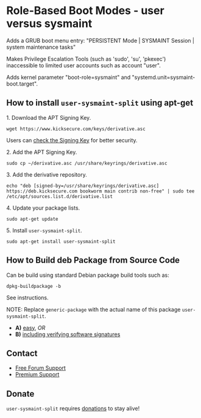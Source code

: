 # Role-Based Boot Modes - user versus sysmaint #

Adds a GRUB boot menu entry:
"PERSISTENT Mode | SYSMAINT Session | system maintenance tasks"

Makes Privilege Escalation Tools (such as 'sudo', 'su', 'pkexec')
inaccessible to limited user accounts such as account "user".

Adds kernel parameter "boot-role=sysmaint" and
"systemd.unit=sysmaint-boot.target".

## How to install `user-sysmaint-split` using apt-get ##

1\. Download the APT Signing Key.

```
wget https://www.kicksecure.com/keys/derivative.asc
```

Users can [check the Signing Key](https://www.kicksecure.com/wiki/Signing_Key) for better security.

2\. Add the APT Signing Key.

```
sudo cp ~/derivative.asc /usr/share/keyrings/derivative.asc
```

3\. Add the derivative repository.

```
echo "deb [signed-by=/usr/share/keyrings/derivative.asc] https://deb.kicksecure.com bookworm main contrib non-free" | sudo tee /etc/apt/sources.list.d/derivative.list
```

4\. Update your package lists.

```
sudo apt-get update
```

5\. Install `user-sysmaint-split`.

```
sudo apt-get install user-sysmaint-split
```

## How to Build deb Package from Source Code ##

Can be build using standard Debian package build tools such as:

```
dpkg-buildpackage -b
```

See instructions.

NOTE: Replace `generic-package` with the actual name of this package `user-sysmaint-split`.

* **A)** [easy](https://www.kicksecure.com/wiki/Dev/Build_Documentation/generic-package/easy), _OR_
* **B)** [including verifying software signatures](https://www.kicksecure.com/wiki/Dev/Build_Documentation/generic-package)

## Contact ##

* [Free Forum Support](https://forums.kicksecure.com)
* [Premium Support](https://www.kicksecure.com/wiki/Premium_Support)

## Donate ##

`user-sysmaint-split` requires [donations](https://www.kicksecure.com/wiki/Donate) to stay alive!
